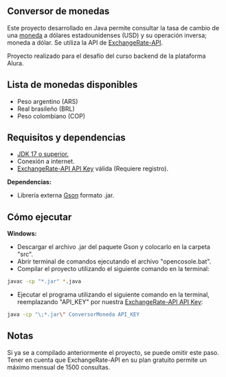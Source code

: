 ## Conversor de monedas

Este proyecto desarrollado en Java permite consultar la tasa de cambio de una [moneda](#lista-de-monedas) a dólares estadounidenses (USD) y su operación inversa; moneda a dólar.
Se utiliza la API de [ExchangeRate-API](https://www.exchangerate-api.com/). 

Proyecto realizado para el desafío del curso backend de la plataforma Alura.


## Lista de monedas disponibles

* Peso argentino (ARS)
* Real brasileño (BRL)
* Peso colombiano (COP)

## Requisitos y dependencias
* [JDK 17 o superior.](https://www.oracle.com/ae/java/technologies/downloads/#jdk24-windows)
* Conexión a internet.
* [ExchangeRate-API API Key](https://www.exchangerate-api.com/) válida (Requiere registro).

**Dependencias:**
* Librería externa [Gson](https://mvnrepository.com/artifact/com.google.code.gson/gson) formato .jar.

## Cómo ejecutar
**Windows:**
* Descargar el archivo .jar del paquete Gson y colocarlo en la carpeta "src".
* Abrir terminal de comandos ejecutando el archivo "opencosole.bat".
* Compilar el proyecto utilizando el siguiente comando en la terminal:

```bash
javac -cp "*.jar" *.java
```
* Ejecutar el programa utilizando el siguiente comando en la terminal, reemplazando "API_KEY" por nuestra [ExchangeRate-API API Key](https://app.exchangerate-api.com/keys):
```bash
java -cp "\;*.jar\" ConversorMoneda API_KEY
```

## Notas
Si ya se a compilado anteriormente el proyecto, se puede omitir este paso.
Tener en cuenta que ExchangeRate-API en su plan gratuito permite un máximo mensual de 1500 consultas.